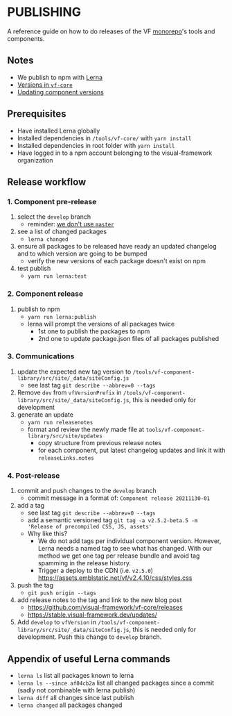# PUBLISHING

A reference guide on how to do releases of the VF [monorepo](https://www.toptal.com/front-end/guide-to-monorepos)'s tools and components.

## Notes

- We publish to npm with [Lerna](https://github.com/lerna/lerna#about)
- [Versions in `vf-core`](https://stable.visual-framework.dev/developing/guidelines/versioning/)
- [Updating component versions](https://stable.visual-framework.dev/developing/components/updating-a-component/)

## Prerequisites
- Have installed Lerna globally
- Installed dependencies in `/tools/vf-core/` with `yarn install`
- Installed dependencies in root folder with `yarn install`
- Have logged in to a npm account belonging to the visual-framework organization

## Release workflow

### 1. Component pre-release

1. select the `develop` branch
    - reminder: [we don't use `master`](https://github.com/visual-framework/vf-core/blob/master/README.md)
1. see a list of changed packages
    - `lerna changed`
1. ensure all packages to be released have ready an updated changelog and to which version are going to be bumped
    - verify the new versions of each package doesn't exist on npm
1. test publish
    - `yarn run lerna:test`

### 2. Component release

1. publish to npm
    - `yarn run lerna:publish`
    - lerna will prompt the versions of all packages twice
        - 1st one to publish the packages to npm
        - 2nd one to update package.json files of all packages published

### 3. Communications

1. update the expected new tag version to `/tools/vf-component-library/src/site/_data/siteConfig.js`
    - see last tag `git describe --abbrev=0 --tags`
1. Remove `dev` from `vfVersionPrefix` in `/tools/vf-component-library/src/site/_data/siteConfig.js`, this is needed only for development
1. generate an update
    - `yarn run releasenotes`
    - format and review the newly made file at `tools/vf-component-library/src/site/updates`
        - copy structure from previous release notes
        - for each component, put latest changelog updates and link it with `releaseLinks.notes`

### 4. Post-release

1. commit and push changes to the `develop` branch
    - commit message in a format of: `Component release 20211130-01`
1. add a tag
    - see last tag `git describe --abbrev=0 --tags`
    - add a semantic versioned tag `git tag -a v2.5.2-beta.5 -m 'Release of precompiled CSS, JS, assets'`
    - Why like this?
       - We do not add tags per individual component version. However, Lerna needs a named tag to see what has changed. With our method we get one tag per release bundle and avoid tag spamming in the release history.
       - Trigger a deploy to the CDN (i.e. `v2.5.0`) https://assets.emblstatic.net/vf/v2.4.10/css/styles.css
1. push the tag
    - `git push origin --tags`
1. add release notes to the tag and link to the new blog post
    - https://github.com/visual-framework/vf-core/releases
    - https://stable.visual-framework.dev/updates/
1. Add `develop` to `vfVersion` in `/tools/vf-component-library/src/site/_data/siteConfig.js`, this is needed only for development. Push this change to `develop` branch.

## Appendix of useful Lerna commands

- `lerna ls` list all packages known to lerna
- `lerna ls --since af04cb2a` list all changed packages since a commit (sadly not combinable with lerna publish)
- `lerna diff` all changes since last publish
- `lerna changed` all packages changed
